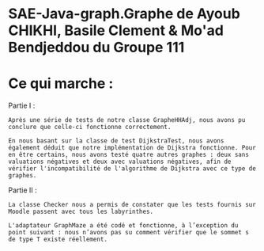 # SAE-Java-graph.Graphe de Ayoub CHIKHI, Basile Clement & Mo'ad Bendjeddou du Groupe 111


# Ce qui marche : 
Partie I :

    Après une série de tests de notre classe GrapheHHAdj, nous avons pu conclure que celle-ci fonctionne correctement.

    En nous basant sur la classe de test DijkstraTest, nous avons également déduit que notre implémentation de Dijkstra fonctionne. Pour en être certains, nous avons testé quatre autres graphes : deux sans valuations négatives et deux avec valuations négatives, afin de vérifier l'incompatibilité de l'algorithme de Dijkstra avec ce type de graphes.

Partie II :

    La classe Checker nous a permis de constater que les tests fournis sur Moodle passent avec tous les labyrinthes.

    L'adaptateur GraphMaze a été codé et fonctionne, à l’exception du point suivant : nous n’avons pas su comment vérifier que le sommet s de type T existe réellement.

